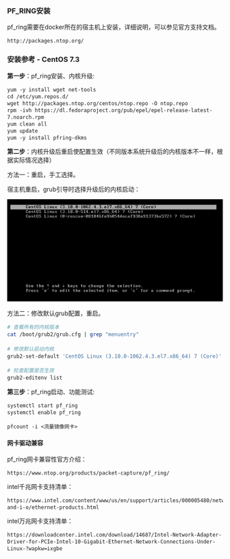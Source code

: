 ### PF_RING安装

pf_ring需要在docker所在的宿主机上安装，详细说明，可以参见官方支持文档。

```
http://packages.ntop.org/
```

### 安装参考 - CentOS 7.3

**第一步**：pf_ring安装、内核升级:

```
yum -y install wget net-tools
cd /etc/yum.repos.d/
wget http://packages.ntop.org/centos/ntop.repo -O ntop.repo
rpm -ivh https://dl.fedoraproject.org/pub/epel/epel-release-latest-7.noarch.rpm
yum clean all
yum update
yum -y install pfring-dkms
```

**第二步**：内核升级后重启使配置生效（不同版本系统升级后的内核版本不一样，根据实际情况选择）

方法一：重启，手工选择。

宿主机重启，grub引导时选择升级后的内核启动：

![Kernel_Upgrade_Reboot](images/Kernel_Upgrade_Reboot.png)

方法二：修改默认grub配置，重启。

```bash
# 查看所有的内核版本
cat /boot/grub2/grub.cfg | grep "menuentry"

# 修改默认启动内核
grub2-set-default 'CentOS Linux (3.10.0-1062.4.3.el7.x86_64) 7 (Core)'

# 检查配置是否生效
grub2-editenv list
```

**第三步**：pf_ring启动、功能测试:

```
systemctl start pf_ring
systemctl enable pf_ring

pfcount -i <流量镜像网卡>
```

#### 网卡驱动兼容

pf_ring网卡兼容性官方介绍：

```
https://www.ntop.org/products/packet-capture/pf_ring/
```

intel千兆网卡支持清单：

```
https://www.intel.com/content/www/us/en/support/articles/000005480/network-and-i-o/ethernet-products.html
```

intel万兆网卡支持清单：

```
https://downloadcenter.intel.com/download/14687/Intel-Network-Adapter-Driver-for-PCIe-Intel-10-Gigabit-Ethernet-Network-Connections-Under-Linux-?wapkw=ixgbe
```





